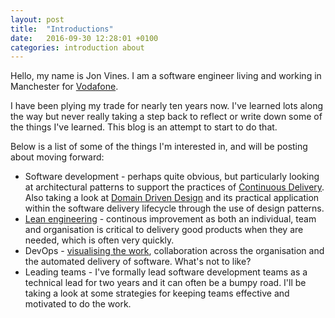 ```yaml
---
layout: post
title:  "Introductions"
date:   2016-09-30 12:28:01 +0100
categories: introduction about
---
```


Hello, my name is Jon Vines. I am a software engineer living and working in Manchester for [Vodafone](http://vodafone.co.uk).

I have been plying my trade for nearly ten years now. I've learned lots along the way but never really taking a step back to reflect or write down some of the things I've learned. This blog is an attempt to start to do that.

Below is a list of some of the things I'm interested in, and will be posting about moving forward:

* Software development - perhaps quite obvious, but particularly looking at architectural patterns to support the practices of [Continuous Delivery](https://continuousdelivery.com/). Also taking a look at [Domain Driven Design](https://en.wikipedia.org/wiki/Domain-driven_design) and its practical application within the software delivery lifecycle through the use of design patterns.
* [Lean engineering](https://msdn.microsoft.com/en-us/library/hh533841(v=vs.120).aspx) - continous improvement as both an individual, team and organisation is critical to delivery good products when they are needed, which is often very quickly.
* DevOps - [visualising the work](https://en.wikipedia.org/wiki/Value_stream_mapping), collaboration across the organisation and the automated delivery of software. What's not to like?
* Leading teams - I've formally lead software development teams as a technical lead for two years and it can often be a bumpy road. I'll be taking a look at some strategies for keeping teams effective and motivated to do the work.